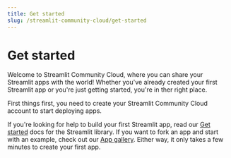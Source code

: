 ```yaml
---
title: Get started
slug: /streamlit-community-cloud/get-started
---
```


# Get started

Welcome to Streamlit Community Cloud, where you can share your Streamlit apps with the world! Whether you've already created your first Streamlit app or you're just getting started, you're in ther right place.

First things first, you need to create your Streamlit Community Cloud account to start deploying apps.

<TileContainer>
    <Tile
        icon="rocket_launch"
        title="Quickstart"
        text="Create your account and deploy an example app as fast as possible. Jump right into coding with GitHub Codespaces."
        link="/streamlit-community-cloud/get-started/quickstart"
    />
    <Tile
        icon="person"
        title="Create your account"
        text="See all the options and get complete explanations as you create your Streamlit Community Cloud account."
        link="/streamlit-community-cloud/get-started/create-your-account"
    />
    <Tile
        icon="security"
        title="Trust and Security"
        text="Security first! If you want to read up on how we handle your data before you get started, we've got you covered."
        link="streamlit-community-cloud/get-started/trust-and-security"
    />
</TileContainer>

If you're looking for help to build your first Streamlit app, read our [Get started](/library/get-started) docs for the Streamlit library. If you want to fork an app and start with an example, check out our <a href="https://streamlit.io/gallery" target="_blank">App gallery</a>. Either way, it only takes a few minutes to create your first app.

